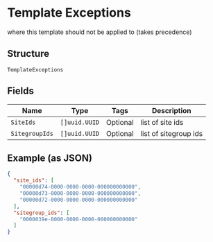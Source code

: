 
# Template Exceptions

where this template should not be applied to (takes precedence)

## Structure

`TemplateExceptions`

## Fields

| Name | Type | Tags | Description |
|  --- | --- | --- | --- |
| `SiteIds` | `[]uuid.UUID` | Optional | list of site ids |
| `SitegroupIds` | `[]uuid.UUID` | Optional | list of sitegroup ids |

## Example (as JSON)

```json
{
  "site_ids": [
    "00000d74-0000-0000-0000-000000000000",
    "00000d73-0000-0000-0000-000000000000",
    "00000d72-0000-0000-0000-000000000000"
  ],
  "sitegroup_ids": [
    "0000039e-0000-0000-0000-000000000000"
  ]
}
```

